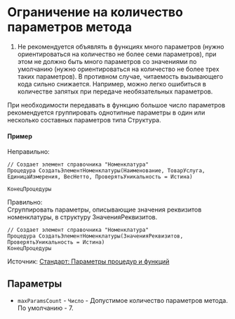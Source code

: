# Ограничение на количество параметров метода


1. Не рекомендуется объявлять в функциях много параметров (нужно ориентироваться на количество не более семи параметров), при этом не должно быть много параметров со значениями по умолчанию (нужно ориентироваться на количество не более трех таких параметров). В противном случае, читаемость вызывающего кода сильно снижается. Например, можно легко ошибиться в количестве запятых при передаче необязательных параметров. 
    
При необходимости передавать в функцию большое число параметров рекомендуется группировать однотипные параметры в один или несколько составных параметров типа Структура. 

#### Пример 
Неправильно:

```bsl
// Создает элемент справочника "Номенклатура"
Процедура СоздатьЭлементНоменклатуры(Наименование, ТоварУслуга, ЕдиницаИзмерения, ВесНетто, ПроверятьУникальность = Истина)

КонецПроцедуры
```

Правильно:  
Cгруппировать параметры, описывающие значения реквизитов номенклатуры, в структуру ЗначенияРеквизитов.

```bsl
// Создает элемент справочника "Номенклатура"
Процедура СоздатьЭлементНоменклатуры(ЗначенияРеквизитов, ПроверятьУникальность = Истина)
КонецПроцедуры
```

Источник: [Стандарт: Параметры процедур и функций](https://its.1c.ru/db/v8std#content:640:hdoc)

## Параметры

* `maxParamsCount` - `Число` - Допустимое количество параметров метода. По умолчанию - 7.
